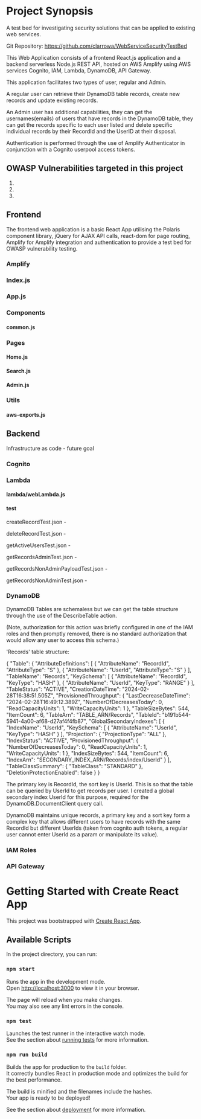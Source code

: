 # Project Synopsis

A test bed for investigating security solutions that can be applied to existing web services.

Git Repository: https://github.com/clarrowa/WebServiceSecurityTestBed

This Web Application consists of a frontend React.js application and a backend serverless Node.js REST API, hosted on AWS Amplify using AWS services Cognito, IAM, Lambda, DynamoDB, API Gateway.

This application facilitates two types of user, regular and Admin. 

A regular user can retrieve their DynamoDB table records, create new records and update existing records.

An Admin user has additional capabilities, they can get the usernames(emails) of users that have records in the DynamoDB table, they can get the records specific to each user listed and delete specific individual records by their RecordId and the UserID at their disposal.

Authentication is performed through the use of Amplify Authenticator in conjunction with a Cognito userpool access tokens.

## OWASP Vulnerabilities targeted in this project

1.

2.

3.

## Frontend

The frontend web application is a basic React App utilising the Polaris component library, jQuery for AJAX API calls, react-dom for page routing, Amplify for Amplify integration and authentication to provide a test bed for OWASP vulnerability testing.

### Amplify



### Index.js


### App.js


### Components


#### common.js


### Pages


#### Home.js


#### Search.js


#### Admin.js


### Utils

#### aws-exports.js



## Backend

Infrastructure as code - future goal

### Cognito



### Lambda 

#### lambda/webLambda.js

#### test

createRecordTest.json -

deleteRecordTest.json -

getActiveUsersTest.json -

getRecordsAdminTest.json -

getRecordsNonAdminPayloadTest.json -

getRecordsNonAdminTest.json -


### DynamoDB

DynamoDB Tables are schemaless but we can get the table structure through the use of the DescribeTable action. 

(Note, authorization for this action was briefly configured in one of the IAM roles and then promptly removed, there is no standard authorization that would allow any user to access this schema.)

'Records' table structure:

{
    "Table": {
        "AttributeDefinitions": [
            {
                "AttributeName": "RecordId",
                "AttributeType": "S"
            },
            {
                "AttributeName": "UserId",
                "AttributeType": "S"
            }
        ],
        "TableName": "Records",
        "KeySchema": [
            {
                "AttributeName": "RecordId",
                "KeyType": "HASH"
            },
            {
                "AttributeName": "UserId",
                "KeyType": "RANGE"
            }
        ],
        "TableStatus": "ACTIVE",
        "CreationDateTime": "2024-02-28T16:38:51.505Z",
        "ProvisionedThroughput": {
            "LastDecreaseDateTime": "2024-02-28T16:49:12.389Z",
            "NumberOfDecreasesToday": 0,
            "ReadCapacityUnits": 1,
            "WriteCapacityUnits": 1
        },
        "TableSizeBytes": 544,
        "ItemCount": 6,
        "TableArn": "TABLE_ARN/Records",
        "TableId": "b191b544-5941-4a00-af68-d27af4f4fb87",
        "GlobalSecondaryIndexes": [
            {
                "IndexName": "UserId",
                "KeySchema": [
                    {
                        "AttributeName": "UserId",
                        "KeyType": "HASH"
                    }
                ],
                "Projection": {
                    "ProjectionType": "ALL"
                },
                "IndexStatus": "ACTIVE",
                "ProvisionedThroughput": {
                    "NumberOfDecreasesToday": 0,
                    "ReadCapacityUnits": 1,
                    "WriteCapacityUnits": 1
                },
                "IndexSizeBytes": 544,
                "ItemCount": 6,
                "IndexArn": "SECONDARY_INDEX_ARN/Records/index/UserId"
            }
        ],
        "TableClassSummary": {
            "TableClass": "STANDARD"
        },
        "DeletionProtectionEnabled": false
    }
}

The primary key is RecordId, the sort key is UserId. This is so that the table can be queried by UserId to get records per user. I created a global secondary index UserId for this purpose, required for the DynamoDB.DocumentClient query call. 

DynamoDB maintains unique records, a primary key and a sort key form a complex key that allows different users to have records with the same RecordId but different UserIds (taken from cognito auth tokens, a regular user cannot enter UserId as a param or manipulate its value).


### IAM Roles


### API Gateway




# Getting Started with Create React App

This project was bootstrapped with [Create React App](https://github.com/facebook/create-react-app).

## Available Scripts

In the project directory, you can run:

### `npm start`

Runs the app in the development mode.\
Open [http://localhost:3000](http://localhost:3000) to view it in your browser.

The page will reload when you make changes.\
You may also see any lint errors in the console.

### `npm test`

Launches the test runner in the interactive watch mode.\
See the section about [running tests](https://facebook.github.io/create-react-app/docs/running-tests) for more information.

### `npm run build`

Builds the app for production to the `build` folder.\
It correctly bundles React in production mode and optimizes the build for the best performance.

The build is minified and the filenames include the hashes.\
Your app is ready to be deployed!

See the section about [deployment](https://facebook.github.io/create-react-app/docs/deployment) for more information.
